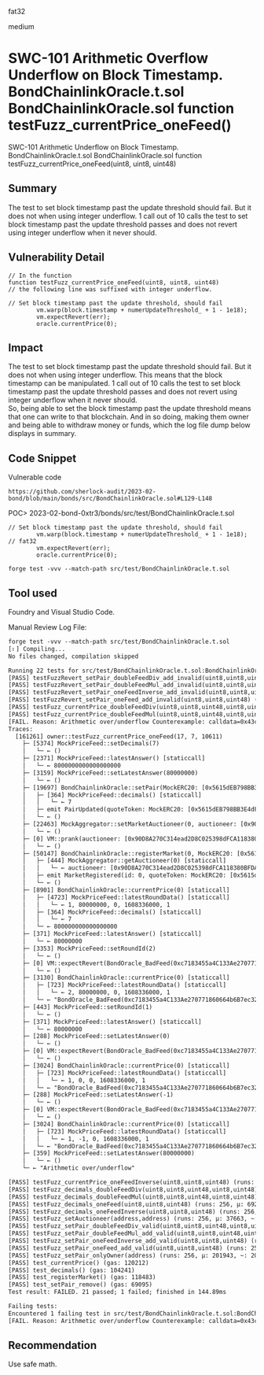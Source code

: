 fat32

medium

# SWC-101 Arithmetic Overflow Underflow on Block Timestamp. BondChainlinkOracle.t.sol BondChainlinkOracle.sol function testFuzz_currentPrice_oneFeed()

SWC-101 Arithmetic Underflow on Block Timestamp. BondChainlinkOracle.t.sol BondChainlinkOracle.sol function testFuzz_currentPrice_oneFeed(uint8, uint8, uint48)

## Summary
The test to set block timestamp past the update threshold should fail.  But it does not when using integer underflow.
1 call out of 10 calls the test to set block timestamp past the update threshold passes and does not revert using integer underflow when it never should.

## Vulnerability Detail
```solidity
// In the function
function testFuzz_currentPrice_oneFeed(uint8, uint8, uint48) 
// the following line was suffixed with integer underflow.  
```

```solidity
// Set block timestamp past the update threshold, should fail
        vm.warp(block.timestamp + numerUpdateThreshold_ + 1 - 1e18);
        vm.expectRevert(err);
        oracle.currentPrice(0);
```

## Impact
The test to set block timestamp past the update threshold should fail.  But it does not when using integer underflow.  This means that the block timestamp can be manipulated.  1 call out of 10 calls the test to set block timestamp past the update threshold passes and does not revert using integer underflow when it never should.  
So, being able to set the block timestamp past the update threshold means that one can write to that blockchain.  And in so doing, making them owner and being able to withdraw money or funds, which the log file dump below displays in summary.

## Code Snippet
Vulnerable code
```url
https://github.com/sherlock-audit/2023-02-bond/blob/main/bonds/src/BondChainlinkOracle.sol#L129-L148
```
POC> 2023-02-bond-0xtr3/bonds/src/test/BondChainlinkOracle.t.sol
```solidity
// Set block timestamp past the update threshold, should fail
        vm.warp(block.timestamp + numerUpdateThreshold_ + 1 - 1e18);  // fat32
        vm.expectRevert(err);
        oracle.currentPrice(0);
```

```shell
forge test -vvv --match-path src/test/BondChainlinkOracle.t.sol
```

## Tool used
Foundry and Visual Studio Code.

Manual Review
Log File:
```txt
forge test -vvv --match-path src/test/BondChainlinkOracle.t.sol
[⠆] Compiling...
No files changed, compilation skipped

Running 22 tests for src/test/BondChainlinkOracle.t.sol:BondChainlinkOracleTest
[PASS] testFuzzRevert_setPair_doubleFeedDiv_add_invalid(uint8,uint8,uint48,uint8,uint48) (runs: 256, μ: 62164, ~: 63222)
[PASS] testFuzzRevert_setPair_doubleFeedMul_add_invalid(uint8,uint8,uint48,uint8,uint48) (runs: 256, μ: 61944, ~: 63192)
[PASS] testFuzzRevert_setPair_oneFeedInverse_add_invalid(uint8,uint8,uint48) (runs: 256, μ: 31171, ~: 31824)
[PASS] testFuzzRevert_setPair_oneFeed_add_invalid(uint8,uint8,uint48) (runs: 256, μ: 31274, ~: 31890)
[PASS] testFuzz_currentPrice_doubleFeedDiv(uint8,uint8,uint48,uint8,uint48) (runs: 256, μ: 929, ~: 932)
[PASS] testFuzz_currentPrice_doubleFeedMul(uint8,uint8,uint48,uint8,uint48) (runs: 256, μ: 948, ~: 953)
[FAIL. Reason: Arithmetic over/underflow Counterexample: calldata=0x43c2c9ef000000000000000000000000000000000000000000000000000000000000001100000000000000000000000000000000000000000000000000000000000000070000000000000000000000000000000000000000000000000000000000002973, args=[17, 7, 10611]] testFuzz_currentPrice_oneFeed(uint8,uint8,uint48) (runs: 246, μ: 715, ~: 719)
Traces:
  [161261] owner::testFuzz_currentPrice_oneFeed(17, 7, 10611) 
    ├─ [5374] MockPriceFeed::setDecimals(7) 
    │   └─ ← ()
    ├─ [2371] MockPriceFeed::latestAnswer() [staticcall]
    │   └─ ← 8000000000000000000
    ├─ [3159] MockPriceFeed::setLatestAnswer(80000000) 
    │   └─ ← ()
    ├─ [19697] BondChainlinkOracle::setPair(MockERC20: [0x5615dEB798BB3E4dFa0139dFa1b3D433Cc23b72f], MockERC20: [0x2e234DAe75C793f67A35089C9d99245E1C58470b], true, 0x000000000000000000000000c7183455a4c133ae270771860664b6b7ec320bb100000000000000000000000000000000000000000000000000000000000029730000000000000000000000000000000000000000000000000000000000000000000000000000000000000000000000000000000000000000000000000000000000000000000000000000000000000000000000000000000000000000000000110000000000000000000000000000000000000000000000000000000000000000) 
    │   ├─ [364] MockPriceFeed::decimals() [staticcall]
    │   │   └─ ← 7
    │   ├─ emit PairUpdated(quoteToken: MockERC20: [0x5615dEB798BB3E4dFa0139dFa1b3D433Cc23b72f], payoutToken: MockERC20: [0x2e234DAe75C793f67A35089C9d99245E1C58470b], supported: true)
    │   └─ ← ()
    ├─ [22463] MockAggregator::setMarketAuctioneer(0, auctioneer: [0x90D8A270C314ead2D8C025398dFCA118380BFDAA]) 
    │   └─ ← ()
    ├─ [0] VM::prank(auctioneer: [0x90D8A270C314ead2D8C025398dFCA118380BFDAA]) 
    │   └─ ← ()
    ├─ [50147] BondChainlinkOracle::registerMarket(0, MockERC20: [0x5615dEB798BB3E4dFa0139dFa1b3D433Cc23b72f], MockERC20: [0x2e234DAe75C793f67A35089C9d99245E1C58470b]) 
    │   ├─ [444] MockAggregator::getAuctioneer(0) [staticcall]
    │   │   └─ ← auctioneer: [0x90D8A270C314ead2D8C025398dFCA118380BFDAA]
    │   ├─ emit MarketRegistered(id: 0, quoteToken: MockERC20: [0x5615dEB798BB3E4dFa0139dFa1b3D433Cc23b72f], payoutToken: MockERC20: [0x2e234DAe75C793f67A35089C9d99245E1C58470b])
    │   └─ ← ()
    ├─ [8901] BondChainlinkOracle::currentPrice(0) [staticcall]
    │   ├─ [4723] MockPriceFeed::latestRoundData() [staticcall]
    │   │   └─ ← 1, 80000000, 0, 1608336000, 1
    │   ├─ [364] MockPriceFeed::decimals() [staticcall]
    │   │   └─ ← 7
    │   └─ ← 800000000000000000
    ├─ [371] MockPriceFeed::latestAnswer() [staticcall]
    │   └─ ← 80000000
    ├─ [3353] MockPriceFeed::setRoundId(2) 
    │   └─ ← ()
    ├─ [0] VM::expectRevert(BondOracle_BadFeed(0xc7183455a4C133Ae270771860664b6B7ec320bB1)) 
    │   └─ ← ()
    ├─ [3130] BondChainlinkOracle::currentPrice(0) [staticcall]
    │   ├─ [723] MockPriceFeed::latestRoundData() [staticcall]
    │   │   └─ ← 2, 80000000, 0, 1608336000, 1
    │   └─ ← "BondOracle_BadFeed(0xc7183455a4C133Ae270771860664b6B7ec320bB1)"
    ├─ [443] MockPriceFeed::setRoundId(1) 
    │   └─ ← ()
    ├─ [371] MockPriceFeed::latestAnswer() [staticcall]
    │   └─ ← 80000000
    ├─ [288] MockPriceFeed::setLatestAnswer(0) 
    │   └─ ← ()
    ├─ [0] VM::expectRevert(BondOracle_BadFeed(0xc7183455a4C133Ae270771860664b6B7ec320bB1)) 
    │   └─ ← ()
    ├─ [3024] BondChainlinkOracle::currentPrice(0) [staticcall]
    │   ├─ [723] MockPriceFeed::latestRoundData() [staticcall]
    │   │   └─ ← 1, 0, 0, 1608336000, 1
    │   └─ ← "BondOracle_BadFeed(0xc7183455a4C133Ae270771860664b6B7ec320bB1)"
    ├─ [288] MockPriceFeed::setLatestAnswer(-1) 
    │   └─ ← ()
    ├─ [0] VM::expectRevert(BondOracle_BadFeed(0xc7183455a4C133Ae270771860664b6B7ec320bB1)) 
    │   └─ ← ()
    ├─ [3024] BondChainlinkOracle::currentPrice(0) [staticcall]
    │   ├─ [723] MockPriceFeed::latestRoundData() [staticcall]
    │   │   └─ ← 1, -1, 0, 1608336000, 1
    │   └─ ← "BondOracle_BadFeed(0xc7183455a4C133Ae270771860664b6B7ec320bB1)"
    ├─ [359] MockPriceFeed::setLatestAnswer(80000000) 
    │   └─ ← ()
    └─ ← "Arithmetic over/underflow"

[PASS] testFuzz_currentPrice_oneFeedInverse(uint8,uint8,uint48) (runs: 256, μ: 1298, ~: 657)
[PASS] testFuzz_decimals_doubleFeedDiv(uint8,uint8,uint48,uint8,uint48) (runs: 256, μ: 909, ~: 911)
[PASS] testFuzz_decimals_doubleFeedMul(uint8,uint8,uint48,uint8,uint48) (runs: 256, μ: 931, ~: 934)
[PASS] testFuzz_decimals_oneFeed(uint8,uint8,uint48) (runs: 256, μ: 692, ~: 696)
[PASS] testFuzz_decimals_oneFeedInverse(uint8,uint8,uint48) (runs: 256, μ: 677, ~: 681)
[PASS] testFuzz_setAuctioneer(address,address) (runs: 256, μ: 37663, ~: 37632)
[PASS] testFuzz_setPair_doubleFeedDiv_valid(uint8,uint8,uint48,uint8,uint48) (runs: 256, μ: 929, ~: 932)
[PASS] testFuzz_setPair_doubleFeedMul_add_valid(uint8,uint8,uint48,uint8,uint48) (runs: 256, μ: 905, ~: 908)
[PASS] testFuzz_setPair_oneFeedInverse_add_valid(uint8,uint8,uint48) (runs: 256, μ: 656, ~: 659)
[PASS] testFuzz_setPair_oneFeed_add_valid(uint8,uint8,uint48) (runs: 256, μ: 670, ~: 674)
[PASS] testFuzz_setPair_onlyOwner(address) (runs: 256, μ: 201943, ~: 201927)
[PASS] test_currentPrice() (gas: 120212)
[PASS] test_decimals() (gas: 104241)
[PASS] test_registerMarket() (gas: 118483)
[PASS] test_setPair_remove() (gas: 69095)
Test result: FAILED. 21 passed; 1 failed; finished in 144.89ms

Failing tests:
Encountered 1 failing test in src/test/BondChainlinkOracle.t.sol:BondChainlinkOracleTest
[FAIL. Reason: Arithmetic over/underflow Counterexample: calldata=0x43c2c9ef000000000000000000000000000000000000000000000000000000000000001100000000000000000000000000000000000000000000000000000000000000070000000000000000000000000000000000000000000000000000000000002973, args=[17, 7, 10611]] testFuzz_currentPrice_oneFeed(uint8,uint8,uint48) (runs: 246, μ: 715, ~: 719)
```

## Recommendation
Use safe math.